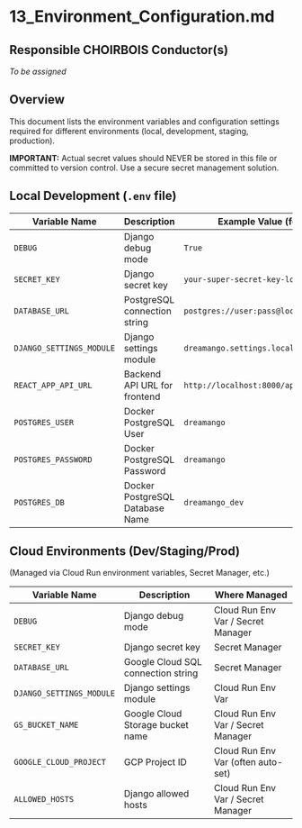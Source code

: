 # 13_Environment_Configuration.md

## Responsible CHOIRBOIS Conductor(s)

*To be assigned*


## Overview
This document lists the environment variables and configuration settings required for different environments (local, development, staging, production).

**IMPORTANT:** Actual secret values should NEVER be stored in this file or committed to version control. Use a secure secret management solution.

## Local Development (`.env` file)

| Variable Name        | Description                         | Example Value (for illustration only) |
|----------------------|-------------------------------------|---------------------------------------|
| `DEBUG`              | Django debug mode                   | `True`                                |
| `SECRET_KEY`         | Django secret key                   | `your-super-secret-key-local`         |
| `DATABASE_URL`       | PostgreSQL connection string        | `postgres://user:pass@localhost:5432/dreamango_dev` |
| `DJANGO_SETTINGS_MODULE` | Django settings module            | `dreamango.settings.local`            |
| `REACT_APP_API_URL`  | Backend API URL for frontend        | `http://localhost:8000/api`           |
| `POSTGRES_USER`      | Docker PostgreSQL User              | `dreamango`                           |
| `POSTGRES_PASSWORD`  | Docker PostgreSQL Password          | `dreamango`                           |
| `POSTGRES_DB`        | Docker PostgreSQL Database Name     | `dreamango_dev`                       |

## Cloud Environments (Dev/Staging/Prod)
(Managed via Cloud Run environment variables, Secret Manager, etc.)

| Variable Name        | Description                         | Where Managed                       |
|----------------------|-------------------------------------|-------------------------------------|
| `DEBUG`              | Django debug mode                   | Cloud Run Env Var / Secret Manager  |
| `SECRET_KEY`         | Django secret key                   | Secret Manager                      |
| `DATABASE_URL`       | Google Cloud SQL connection string  | Secret Manager                      |
| `DJANGO_SETTINGS_MODULE` | Django settings module            | Cloud Run Env Var                   |
| `GS_BUCKET_NAME`     | Google Cloud Storage bucket name    | Cloud Run Env Var / Secret Manager  |
| `GOOGLE_CLOUD_PROJECT`| GCP Project ID                     | Cloud Run Env Var (often auto-set)  |
| `ALLOWED_HOSTS`      | Django allowed hosts                | Cloud Run Env Var / Secret Manager  |
